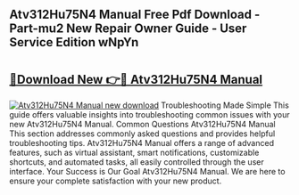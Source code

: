 ## Atv312Hu75N4 Manual Free Pdf Download - Part-mu2 New Repair Owner Guide - User Service Edition wNpYn

# <h2><a href="http://cf1070.oget.top/?id=Atv312Hu75N4+Manual">🔗Download New 👉🔴 Atv312Hu75N4 Manual</a></h2>

[![Atv312Hu75N4 Manual new download](https://i.imgur.com/5g1atiW.png)](http://cf1070.oget.top/?id=Atv312Hu75N4+Manual)
Troubleshooting Made Simple This guide offers valuable insights into troubleshooting common issues with your new Atv312Hu75N4 Manual. Common Questions Atv312Hu75N4 Manual This section addresses commonly asked questions and provides helpful troubleshooting tips. Atv312Hu75N4 Manual offers a range of advanced features, such as virtual assistant, smart notifications, customizable shortcuts, and automated tasks, all easily controlled through the user interface. Your Success is Our Goal Atv312Hu75N4 Manual. We are here to ensure your complete satisfaction with your new product.
